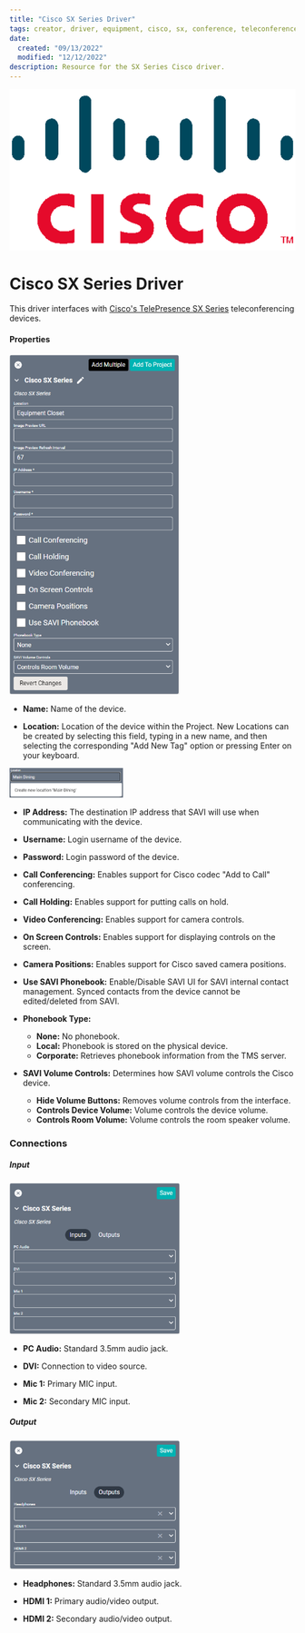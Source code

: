 ```yaml
---
title: "Cisco SX Series Driver"
tags: creator, driver, equipment, cisco, sx, conference, teleconference
date:
  created: "09/13/2022"
  modified: "12/12/2022"
description: Resource for the SX Series Cisco driver.
---
```

<div style="text-align: center">

<a href="../../../Assets/Knowledge-Base/Creator/Drivers/Logos/cisco-logo.png">
  <img src="../../../Assets/Knowledge-Base/Creator/Drivers/Logos/cisco-logo.png" alt="Cisco Logo" width="700" height="" class="center">
</a>
</div>

# Cisco SX Series Driver


This driver interfaces with [Cisco's TelePresence SX Series](https://www.cisco.com/c/en/us/support/collaboration-endpoints/telepresence-quick-set-series/series.html) teleconferencing devices.

#### Properties
<a href="../../../Assets/Knowledge-Base/Creator/Drivers/cisco-sx-series.png">
  <img src="../../../Assets/Knowledge-Base/Creator/Drivers/cisco-sx-series.png" alt="SAVI Creator Cisco SX series configuration" width="300" height="">
</a>


* **Name:** Name of the device.

* **Location:** Location of the device within the Project. New Locations can be created by selecting this field, typing in a new name, and then selecting the corresponding "Add New Tag" option or pressing Enter on your keyboard.
<img src="../../../Assets/Knowledge-Base/Creator/Drivers/locations-add.png" alt="Adding Main Dining Tag to Location" width="200" height="">

* **IP Address:** The destination IP address that SAVI will use when communicating with the device.

* **Username:** Login username of the device.

* **Password:** Login password of the device.

* **Call Conferencing:** Enables support for Cisco codec "Add to Call" conferencing.

* **Call Holding:** Enables support for putting calls on hold.

* **Video Conferencing:** Enables support for camera controls.

* **On Screen Controls:** Enables support for displaying controls on the screen.

* **Camera Positions:** Enables support for Cisco saved camera positions.

* **Use SAVI Phonebook:** Enable/Disable SAVI UI for SAVI internal contact management. Synced contacts from the device cannot be edited/deleted from SAVI.

* **Phonebook Type:**
  * **None:** No phonebook.
  * **Local:** Phonebook is stored on the physical device.
  * **Corporate:** Retrieves phonebook information from the TMS server.

* **SAVI Volume Controls:** Determines how SAVI volume controls the Cisco device.
  * **Hide Volume Buttons:** Removes volume controls from the interface.
  * **Controls Device Volume:** Volume controls the device volume.
  * **Controls Room Volume:** Volume controls the room speaker volume.

### Connections

##### Input
<a href="../../../Assets/Knowledge-Base/Creator/Drivers/cisco-sx-series-connections-input.png">
  <img src="../../../Assets/Knowledge-Base/Creator/Drivers/cisco-sx-series-connections-input.png" alt="SAVI Creator Cisco SX series input connections" width="300" height="">
</a>

* **PC Audio:** Standard 3.5mm audio jack.

* **DVI:** Connection to video source.

* **Mic 1:** Primary MIC input.

* **Mic 2:** Secondary MIC input.

##### Output
<a href="../../../Assets/Knowledge-Base/Creator/Drivers/cisco-sx-series-connections-output.png">
  <img src="../../../Assets/Knowledge-Base/Creator/Drivers/cisco-sx-series-connections-output.png" alt="SAVI Creator Cisco SX series output connections" width="300" height="">
</a>

* **Headphones:** Standard 3.5mm audio jack.

* **HDMI 1:** Primary audio/video output.

* **HDMI 2:** Secondary audio/video output.
